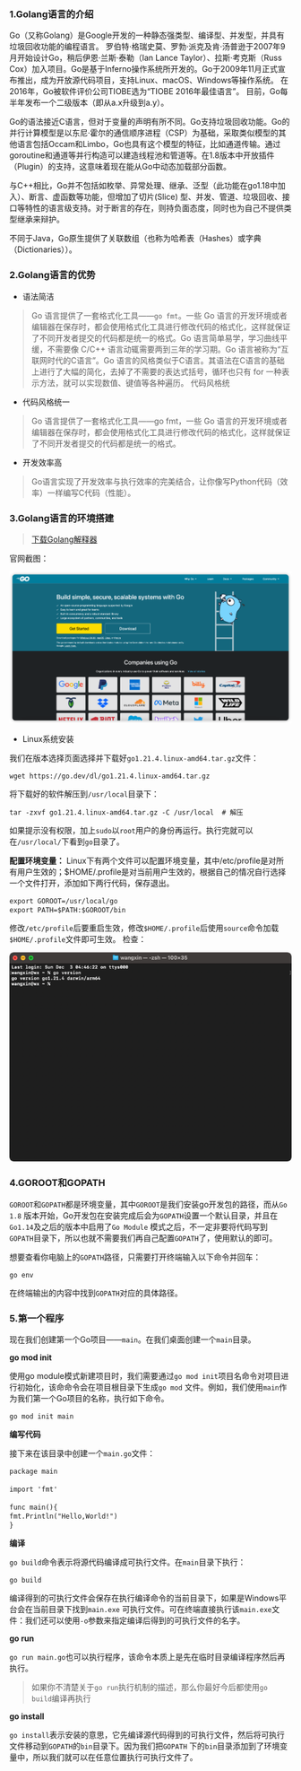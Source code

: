 ### 1.Golang语言的介绍

Go（又称Golang）是Google开发的一种静态强类型、编译型、并发型，并具有垃圾回收功能的编程语言。
罗伯特·格瑞史莫、罗勃·派克及肯·汤普逊于2007年9月开始设计Go，稍后伊恩·兰斯·泰勒（Ian Lance Taylor）、拉斯·考克斯（Russ
Cox）加入项目。Go是基于Inferno操作系统所开发的。Go于2009年11月正式宣布推出，成为开放源代码项目，支持Linux、macOS、Windows等操作系统。
在2016年，Go被软件评价公司TIOBE选为“TIOBE 2016年最佳语言”。 目前，Go每半年发布一个二级版本（即从a.x升级到a.y）。

Go的语法接近C语言，但对于变量的声明有所不同。Go支持垃圾回收功能。Go的并行计算模型是以东尼·霍尔的通信顺序进程（CSP）为基础，采取类似模型的其他语言包括Occam和Limbo，Go也具有这个模型的特征，比如通道传输。通过goroutine和通道等并行构造可以建造线程池和管道等。在1.8版本中开放插件（Plugin）的支持，这意味着现在能从Go中动态加载部分函数。

与C++相比，Go并不包括如枚举、异常处理、继承、泛型（此功能在go1.18中加入）、断言、虚函数等功能，但增加了切片(Slice)
型、并发、管道、垃圾回收、接口等特性的语言级支持。对于断言的存在，则持负面态度，同时也为自己不提供类型继承来辩护。

不同于Java，Go原生提供了关联数组（也称为哈希表（Hashes）或字典（Dictionaries））。

### 2.Golang语言的优势

- 语法简洁

> Go 语言提供了一套格式化工具——`go fmt`。一些 Go
> 语言的开发环境或者编辑器在保存时，都会使用格式化工具进行修改代码的格式化，这样就保证了不同开发者提交的代码都是统一的格式。Go
> 语言简单易学，学习曲线平缓，不需要像 C/C++ 语言动辄需要两到三年的学习期。Go
> 语言被称为“互联网时代的C语言”。Go 语言的风格类似于C语言。其语法在C语言的基础上进行了大幅的简化，去掉了不需要的表达式括号，循环也只有
> for 一种表示方法，就可以实现数值、键值等各种遍历。
> 代码风格统

- 代码风格统一

> Go 语言提供了一套格式化工具——go fmt，一些 Go 语言的开发环境或者编辑器在保存时，都会使用格式化工具进行修改代码的格式化，这样就保证了不同开发者提交的代码都是统一的格式。

- 开发效率高

> Go语言实现了开发效率与执行效率的完美结合，让你像写Python代码（效率）一样编写C代码（性能）。

### 3.Golang语言的环境搭建

> <a href="https:golang.dev" title="Golang官网地址">下载Golang解释器</a>

官网截图：

![img.png](img.png)

- Linux系统安装

我们在版本选择页面选择并下载好`go1.21.4.linux-amd64.tar.gz`文件：

```shell
wget https://go.dev/dl/go1.21.4.linux-amd64.tar.gz
```

将下载好的软件解压到`/usr/local`目录下：

```shell
tar -zxvf go1.21.4.linux-amd64.tar.gz -C /usr/local  # 解压
```

如果提示没有权限，加上`sudo`以`root`用户的身份再运行。执行完就可以在`/usr/local/`下看到`go`目录了。

**配置环境变量：** Linux下有两个文件可以配置环境变量，其中/etc/profile是对所有用户生效的；$HOME/.profile是对当前用户生效的，根据自己的情况自行选择一个文件打开，添加如下两行代码，保存退出。

```shell
export GOROOT=/usr/local/go
export PATH=$PATH:$GOROOT/bin
```

修改`/etc/profile`后要重启生效，修改`$HOME/.profile`后使用`source`命令加载`$HOME/.profile`文件即可生效。 检查：

![img_2.png](img_2.png)

### 4.GOROOT和GOPATH

`GOROOT`和`GOPATH`都是环境变量，其中`GOROOT`是我们安装go开发包的路径，而从`Go 1.8`
版本开始，Go开发包在安装完成后会为`GOPATH`设置一个默认目录，并且在`Go1.14`及之后的版本中启用了`Go Module`
模式之后，不一定非要将代码写到`GOPATH`目录下，所以也就不需要我们再自己配置`GOPATH`了，使用默认的即可。

想要查看你电脑上的`GOPATH`路径，只需要打开终端输入以下命令并回车：

```shell
go env
```

在终端输出的内容中找到`GOPATH`对应的具体路径。

### 5.第一个程序

现在我们创建第一个Go项目——`main`。在我们桌面创建一个`main`目录。

**go mod init**

使用go module模式新建项目时，我们需要通过`go mod init`项目名命令对项目进行初始化，该命命令会在项目根目录下生成`go mod`
文件。例如，我们使用`main`作为我们第一个Go项目的名称，执行如下命令。

```shell
go mod init main
```

**编写代码**

接下来在该目录中创建一个`main.go`文件：

```shell
package main

import 'fmt'

func main(){
fmt.Println("Hello,World!")
}
```

**编译**

`go build`命令表示将源代码编译成可执行文件。在`main`目录下执行：

```shell
go build
```

编译得到的可执行文件会保存在执行编译命令的当前目录下，如果是Windows平台会在当前目录下找到`main.exe`
可执行文件。可在终端直接执行该`main.exe`文件：我们还可以使用`-o`参数来指定编译后得到的可执行文件的名字。

**go run**

`go run main.go`也可以执行程序，该命令本质上是先在临时目录编译程序然后再执行。

> 如果你不清楚关于`go run`执行机制的描述，那么你最好今后都使用`go build`编译再执行

**go install**

`go install`表示安装的意思，它先编译源代码得到的可执行文件，然后将可执行文件移动到`GOPATH`的`bin`目录下。因为我们把`GOPATH`
下的`bin`目录添加到了环境变量中，所以我们就可以在任意位置执行可执行文件了。